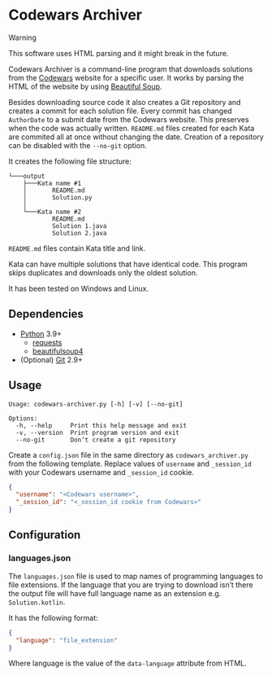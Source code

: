# Codewars Archiver

> [!WARNING]
> This software uses HTML parsing and it might break in the future.

Codewars Archiver is a command-line program that downloads solutions from the [Codewars](https://www.codewars.com/) website for a specific user. It works by parsing the HTML of the website by using [Beautiful Soup](https://www.crummy.com/software/BeautifulSoup/bs4/doc/).

Besides downloading source code it also creates a Git repository and creates a commit for each solution file. Every commit has changed `AuthorDate` to a submit date from the Codewars website. This preserves when the code was actually written. `README.md` files created for each Kata are commited all at once without changing the date. Creation of a repository can be disabled with the `--no-git` option.

It creates the following file structure:

```
└───output
    ├───Kata name #1
    │       README.md
    │       Solution.py
    │
    └───Kata name #2
            README.md
            Solution 1.java
            Solution 2.java
```

`README.md` files contain Kata title and link.

Kata can have multiple solutions that have identical code. This program skips duplicates and downloads only the oldest solution.

It has been tested on Windows and Linux.

## Dependencies

- [Python](https://www.python.org/) 3.9+
  - [requests](https://requests.readthedocs.io/en/latest/)
  - [beautifulsoup4](https://www.crummy.com/software/BeautifulSoup/bs4/doc/)
- (Optional) [Git](https://git-scm.com/) 2.9+

## Usage

```
Usage: codewars-archiver.py [-h] [-v] [--no-git]

Options:
  -h, --help     Print this help message and exit
  -v, --version  Print program version and exit
  --no-git       Don’t create a git repository
```

Create a `config.json` file in the same directory as `codewars_archiver.py` from the following template. Replace values of `username` and `_session_id` with your Codewars username and `_session_id` cookie.

```json
{
  "username": "<Codewars username>",
  "_session_id": "<_session_id cookie from Codewars>"
}
```

## Configuration

### languages.json

The `languages.json` file is used to map names of programming languages to file extensions. If the language that you are trying to download isn’t there the output file will have full language name as an extension e.g. `Solution.kotlin`.

It has the following format:

```json
{
  "language": "file_extension"
}
```

Where language is the value of the `data-language` attribute from HTML.
